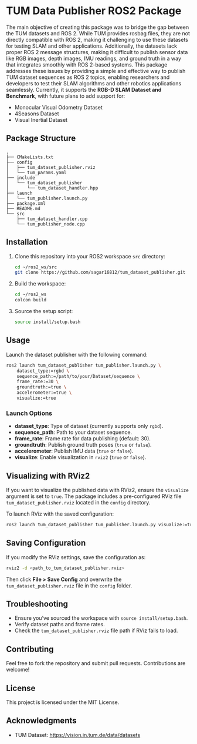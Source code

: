 # TUM Data Publisher ROS2 Package

The main objective of creating this package was to bridge the gap between the TUM datasets and ROS 2. While TUM provides rosbag files, they are not directly compatible with ROS 2, making it challenging to use these datasets for testing SLAM and other applications. Additionally, the datasets lack proper ROS 2 message structures, making it difficult to publish sensor data like RGB images, depth images, IMU readings, and ground truth in a way that integrates smoothly with ROS 2-based systems. This package addresses these issues by providing a simple and effective way to publish TUM dataset sequences as ROS 2 topics, enabling researchers and developers to test their SLAM algorithms and other robotics applications seamlessly. Currently, it supports the **RGB-D SLAM Dataset and Benchmark**, with future plans to add support for:
- Monocular Visual Odometry Dataset
- 4Seasons Dataset
- Visual Inertial Dataset

## Package Structure
```
.
├── CMakeLists.txt
├── config
│   ├── tum_dataset_publisher.rviz
│   └── tum_params.yaml
├── include
│   └── tum_dataset_publisher
│       └── tum_dataset_handler.hpp
├── launch
│   └── tum_publisher.launch.py
├── package.xml
├── README.md
└── src
    ├── tum_dataset_handler.cpp
    └── tum_publisher_node.cpp
```

## Installation
1. Clone this repository into your ROS2 workspace `src` directory:
   ```bash
   cd ~/ros2_ws/src
   git clone https://github.com/sagar16812/tum_dataset_publisher.git
   ```
2. Build the workspace:
   ```bash
   cd ~/ros2_ws
   colcon build
   ```
3. Source the setup script:
   ```bash
   source install/setup.bash
   ```

## Usage
Launch the dataset publisher with the following command:
```bash
ros2 launch tum_dataset_publisher tum_publisher.launch.py \
    dataset_type:=rgbd \
    sequence_path:=/path/to/your/Dataset/sequence \
    frame_rate:=30 \
    groundtruth:=true \
    accelerometer:=true \
    visualize:=true
```

### Launch Options
- **dataset_type**: Type of dataset (currently supports only `rgbd`).
- **sequence_path**: Path to your dataset sequence.
- **frame_rate**: Frame rate for data publishing (default: 30).
- **groundtruth**: Publish ground truth poses (`true` or `false`).
- **accelerometer**: Publish IMU data (`true` or `false`).
- **visualize**: Enable visualization in `rviz2` (`true` or `false`).

## Visualizing with RViz2
If you want to visualize the published data with RViz2, ensure the `visualize` argument is set to `true`. The package includes a pre-configured RViz file `tum_dataset_publisher.rviz` located in the `config` directory.

To launch RViz with the saved configuration:
```bash
ros2 launch tum_dataset_publisher tum_publisher.launch.py visualize:=true
```

## Saving Configuration
If you modify the RViz settings, save the configuration as:
```bash
rviz2 -d <path_to_tum_dataset_publisher.rviz>
```
Then click **File > Save Config** and overwrite the `tum_dataset_publisher.rviz` file in the `config` folder.

## Troubleshooting
- Ensure you’ve sourced the workspace with `source install/setup.bash`.
- Verify dataset paths and frame rates.
- Check the `tum_dataset_publisher.rviz` file path if RViz fails to load.

## Contributing
Feel free to fork the repository and submit pull requests. Contributions are welcome!

## License
This project is licensed under the MIT License.

## Acknowledgments
- TUM Dataset: https://vision.in.tum.de/data/datasets